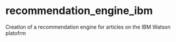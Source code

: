 # recommendation_engine_ibm
Creation of a recommendation engine for articles on the IBM Watson platofrm
